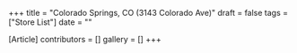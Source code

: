 +++
title = "Colorado Springs, CO (3143 Colorado Ave)"
draft = false
tags = ["Store List"]
date = ""

[Article]
contributors = []
gallery = []
+++